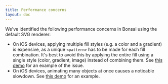```yaml
---
title: Performance concerns
layout: doc
---
```


We've identified the following performance concerns in Bonsai using the default SVG renderer:

 * On iOS devices, applying multiple fill styles (e.g. a color and a gradient) is expensive, as a unique `<pattern>` has to be made for each fill combination. It's best to avoid this by applying the entire fill using a single style (color, gradient, image) instead of combining them. See [this demo](http://demos.bonsaijs.org/demos/circles/index.html) for an example of the issue.
 * On iOS devices, animating many objects at once causes a noticable slowdown. See [this demo](http://demos.bonsaijs.org/demos/rainbow/index.html) for an example.